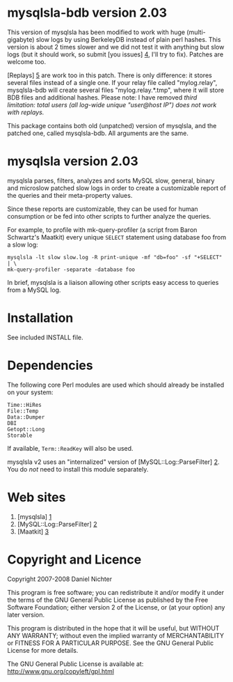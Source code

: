 mysqlsla-bdb version 2.03
=========================
This version of mysqlsla has been modified to work with huge (multi-gigabyte)
slow logs by using BerkeleyDB instead of plain perl hashes. This version
is about 2 times slower and we did not test it with anything but slow logs
(but it should work, so submit [you issues] [4], I'll try to fix). Patches
are welcome too.

[Replays] [5] are work too in this patch. There is only difference: it stores
several files instead of a single one. If your relay file called "mylog.relay",
mysqlsla-bdb will create several files "mylog.relay.\*.tmp", where it will store
BDB files and additional hashes. Please note: I have removed *third limitation:
total users (all log-wide unique "user@host IP") does not work with replays.*

This package contains both old (unpatched) version of mysqlsla, and the patched
one, called mysqlsla-bdb. All arguments are the same.

mysqlsla version 2.03
=====================
mysqlsla parses, filters, analyzes and sorts MySQL slow, general, binary
and microslow patched slow logs in order to create a customizable report
of the queries and their meta-property values.

Since these reports are customizable, they can be used for human consumption
or be fed into other scripts to further analyze the queries.

For example, to profile with mk-query-profiler (a script from Baron Schwartz's
Maatkit) every unique `SELECT` statement using database foo from a slow log:

    mysqlsla -lt slow slow.log -R print-unique -mf "db=foo" -sf "+SELECT" | \
    mk-query-profiler -separate -database foo

In brief, mysqlsla is a liaison allowing other scripts easy access to queries
from a MySQL log.


Installation
============
See included INSTALL file.


Dependencies
============
The following core Perl modules are used which should already be installed
on your system:

    Time::HiRes
    File::Temp
    Data::Dumper
    DBI
    Getopt::Long
    Storable

If available, `Term::ReadKey` will also be used.

mysqlsla v2 uses an "internalized" version of [MySQL::Log::ParseFilter] [2].
You do _not_ need to install this module separately.


Web sites
=========
1. [mysqlsla] [1]
2. [MySQL::Log::ParseFilter] [2]
3. [Maatkit] [3]


Copyright and Licence
=====================
Copyright 2007-2008 Daniel Nichter

This program is free software; you can redistribute it and/or
modify it under the terms of the GNU General Public License
as published by the Free Software Foundation; either version 2
of the License, or (at your option) any later version.

This program is distributed in the hope that it will be useful,
but WITHOUT ANY WARRANTY; without even the implied warranty of
MERCHANTABILITY or FITNESS FOR A PARTICULAR PURPOSE.  See the
GNU General Public License for more details.

The GNU General Public License is available at:
http://www.gnu.org/copyleft/gpl.html

  [1]: http://hackmysql.com/mysqlsla  "mysqlsla"
  [2]: http://hackmysql.com/mlp       "MySQL::Log::ParseFilter"
  [3]: http://www.maatkit.org/        "Maatkit"
  [4]: http://github.com/kpumuk/mysqlsla-bdb/issues "Issues"
  [5]: http://hackmysql.com/mysqlsla_replays "mysqlsla v2 Replays"
